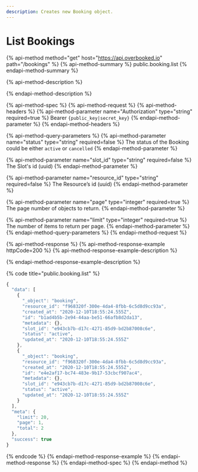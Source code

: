 ```yaml
---
description: Creates new Booking object.
---
```


# List Bookings

{% api-method method="get" host="https://api.overbooked.io" path="/bookings" %}
{% api-method-summary %}
public.booking.list
{% endapi-method-summary %}

{% api-method-description %}

{% endapi-method-description %}

{% api-method-spec %}
{% api-method-request %}
{% api-method-headers %}
{% api-method-parameter name="Authorization" type="string" required=true %}
Bearer `{public_key|secret_key}`
{% endapi-method-parameter %}
{% endapi-method-headers %}

{% api-method-query-parameters %}
{% api-method-parameter name="status" type="string" required=false %}
 The status of the Booking could be either `active` or `cancelled`
{% endapi-method-parameter %}

{% api-method-parameter name="slot\_id" type="string" required=false %}
The Slot's id \(uuid\)
{% endapi-method-parameter %}

{% api-method-parameter name="resource\_id" type="string" required=false %}
The Resource’s id \(uuid\)
{% endapi-method-parameter %}

{% api-method-parameter name="page" type="integer" required=true %}
The page number of objects to return.
{% endapi-method-parameter %}

{% api-method-parameter name="limit" type="integer" required=true %}
The number of items to return per page.
{% endapi-method-parameter %}
{% endapi-method-query-parameters %}
{% endapi-method-request %}

{% api-method-response %}
{% api-method-response-example httpCode=200 %}
{% api-method-response-example-description %}

{% endapi-method-response-example-description %}

{% code title="public.booking.list" %}
```javascript
{
  "data": [
    {
      "_object": "booking",
      "resource_id": "f968320f-300e-4da4-8fbb-6c5d8d9cc93a",
      "created_at": "2020-12-10T18:55:24.555Z",
      "id": "b1ad4b5b-2e94-44aa-be51-66afb8d2da13",
      "metadata": {},
      "slot_id": "e943cb7b-d17c-4271-85d9-bd2b87008c6e",
      "status": "active",
      "updated_at": "2020-12-10T18:55:24.555Z"
    },
    {
      "_object": "booking",
      "resource_id": "f968320f-300e-4da4-8fbb-6c5d8d9cc93a",
      "created_at": "2020-12-10T18:55:24.555Z",
      "id": "e4e2af17-bc74-483e-9b17-53cbcf907ac4",
      "metadata": {},
      "slot_id": "e943cb7b-d17c-4271-85d9-bd2b87008c6e",
      "status": "active",
      "updated_at": "2020-12-10T18:55:24.555Z"
    }
  ],
  "meta": {
    "limit": 20,
    "page": 1,
    "total": 2
  },
  "success": true
}
```
{% endcode %}
{% endapi-method-response-example %}
{% endapi-method-response %}
{% endapi-method-spec %}
{% endapi-method %}

